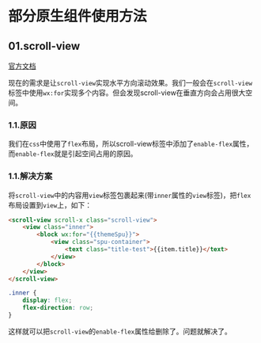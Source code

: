 # 部分原生组件使用方法

## 01.scroll-view

[官方文档](https://developers.weixin.qq.com/miniprogram/dev/component/scroll-view.html)

现在的需求是让``scroll-view``实现水平方向滚动效果。我们一般会在``scroll-view``标签中使用``wx:for``实现多个内容。但会发现scroll-view在垂直方向会占用很大空间。

### 1.1.原因

我们在``css``中使用了``flex``布局，所以scroll-view标签中添加了``enable-flex``属性，而``enable-flex``就是引起空间占用的原因。

### 1.1.解决方案

将``scroll-view``中的内容用``view``标签包裹起来(带``inner``属性的``view``标签)，把``flex``布局设置到``view``上，如下：

```html
<scroll-view scroll-x class="scroll-view">
    <view class="inner">
        <block wx:for="{{themeSpu}}">
            <view class="spu-container">          
                <text class="title-test">{{item.title}}</text>
            </view>
        </block>
    </view>
</scroll-view>
```

```css
.inner {
    display: flex;
    flex-direction: row;
}
```

这样就可以把``scroll-view``的``enable-flex``属性给删除了。问题就解决了。